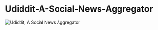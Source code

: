 # Udiddit-A-Social-News-Aggregator
![Udiddit, A Social News Aggregator](https://github.com/user-attachments/assets/50615737-a5f9-49e4-8654-fb2076856de1)
